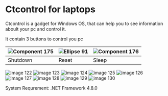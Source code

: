 # Ctcontrol for laptops
Ctcontrol is a gadget for Windows OS, that can help you to see information aboult your pc and control it.

It contain 3 buttons to control you pc

| ![Component 175](https://user-images.githubusercontent.com/61418223/159235026-b9d2e77e-2381-434e-a017-314ebda3f75c.png) | ![Ellipse 91](https://user-images.githubusercontent.com/61418223/159234949-df3eff9d-22b3-4106-8a0f-fe56a63d5652.png) | ![Component 176](https://user-images.githubusercontent.com/61418223/159235003-a095157f-ccdf-42b8-a756-b854b8430307.png) |
| -------- | ----- | ----- |
| Shutdown | Reset | Sleep |  

![image 122](https://user-images.githubusercontent.com/61418223/157874182-0cf99e14-9de2-47ab-a4f7-de981cc1f2a6.png)
![image 123](https://user-images.githubusercontent.com/61418223/157874193-2a5491d1-624b-4fed-af71-47b68cf45848.png)
![image 124](https://user-images.githubusercontent.com/61418223/157874199-9e3af925-ac8b-40fd-bdfc-ab98d9b9d5a9.png)
![image 125](https://user-images.githubusercontent.com/61418223/157874205-d69d19e6-36f5-4589-8120-6d812ca4d18f.png)
![image 126](https://user-images.githubusercontent.com/61418223/157874212-4dc2c6d7-84bb-4d0a-b0a9-5822d287cc5c.png)
![image 127](https://user-images.githubusercontent.com/61418223/157874219-c59bfa82-f960-4367-9b9d-0e313151e297.png)
![image 128](https://user-images.githubusercontent.com/61418223/157874223-720b9bf1-7561-4a9e-8253-fcb995b14cef.png)
![image 129](https://user-images.githubusercontent.com/61418223/157874227-0f9eeb24-61ac-4c12-89fc-2a3bb939bc4b.png)
![image 130](https://user-images.githubusercontent.com/61418223/157874229-97ea8e65-5b72-4f1b-a3ab-f283a2369778.png)

System Requrement: .NET Framework 4.8.0

